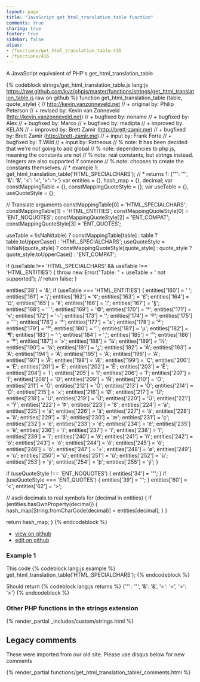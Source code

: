 ```yaml
---
layout: page
title: "JavaScript get_html_translation_table function"
comments: true
sharing: true
footer: true
sidebar: false
alias:
- /functions/get_html_translation_table:416
- /functions/416
---
```

<!-- Generated by Rakefile:build -->
A JavaScript equivalent of PHP's get_html_translation_table

{% codeblock strings/get_html_translation_table.js lang:js https://raw.github.com/kvz/phpjs/master/functions/strings/get_html_translation_table.js raw on github %}
function get_html_translation_table (table, quote_style) {
  // http://kevin.vanzonneveld.net
  // +   original by: Philip Peterson
  // +    revised by: Kevin van Zonneveld (http://kevin.vanzonneveld.net)
  // +   bugfixed by: noname
  // +   bugfixed by: Alex
  // +   bugfixed by: Marco
  // +   bugfixed by: madipta
  // +   improved by: KELAN
  // +   improved by: Brett Zamir (http://brett-zamir.me)
  // +   bugfixed by: Brett Zamir (http://brett-zamir.me)
  // +      input by: Frank Forte
  // +   bugfixed by: T.Wild
  // +      input by: Ratheous
  // %          note: It has been decided that we're not going to add global
  // %          note: dependencies to php.js, meaning the constants are not
  // %          note: real constants, but strings instead. Integers are also supported if someone
  // %          note: chooses to create the constants themselves.
  // *     example 1: get_html_translation_table('HTML_SPECIALCHARS');
  // *     returns 1: {'"': '&quot;', '&': '&amp;', '<': '&lt;', '>': '&gt;'}
  var entities = {},
    hash_map = {},
    decimal;
  var constMappingTable = {},
    constMappingQuoteStyle = {};
  var useTable = {},
    useQuoteStyle = {};

  // Translate arguments
  constMappingTable[0] = 'HTML_SPECIALCHARS';
  constMappingTable[1] = 'HTML_ENTITIES';
  constMappingQuoteStyle[0] = 'ENT_NOQUOTES';
  constMappingQuoteStyle[2] = 'ENT_COMPAT';
  constMappingQuoteStyle[3] = 'ENT_QUOTES';

  useTable = !isNaN(table) ? constMappingTable[table] : table ? table.toUpperCase() : 'HTML_SPECIALCHARS';
  useQuoteStyle = !isNaN(quote_style) ? constMappingQuoteStyle[quote_style] : quote_style ? quote_style.toUpperCase() : 'ENT_COMPAT';

  if (useTable !== 'HTML_SPECIALCHARS' && useTable !== 'HTML_ENTITIES') {
    throw new Error("Table: " + useTable + ' not supported');
    // return false;
  }

  entities['38'] = '&amp;';
  if (useTable === 'HTML_ENTITIES') {
    entities['160'] = '&nbsp;';
    entities['161'] = '&iexcl;';
    entities['162'] = '&cent;';
    entities['163'] = '&pound;';
    entities['164'] = '&curren;';
    entities['165'] = '&yen;';
    entities['166'] = '&brvbar;';
    entities['167'] = '&sect;';
    entities['168'] = '&uml;';
    entities['169'] = '&copy;';
    entities['170'] = '&ordf;';
    entities['171'] = '&laquo;';
    entities['172'] = '&not;';
    entities['173'] = '&shy;';
    entities['174'] = '&reg;';
    entities['175'] = '&macr;';
    entities['176'] = '&deg;';
    entities['177'] = '&plusmn;';
    entities['178'] = '&sup2;';
    entities['179'] = '&sup3;';
    entities['180'] = '&acute;';
    entities['181'] = '&micro;';
    entities['182'] = '&para;';
    entities['183'] = '&middot;';
    entities['184'] = '&cedil;';
    entities['185'] = '&sup1;';
    entities['186'] = '&ordm;';
    entities['187'] = '&raquo;';
    entities['188'] = '&frac14;';
    entities['189'] = '&frac12;';
    entities['190'] = '&frac34;';
    entities['191'] = '&iquest;';
    entities['192'] = '&Agrave;';
    entities['193'] = '&Aacute;';
    entities['194'] = '&Acirc;';
    entities['195'] = '&Atilde;';
    entities['196'] = '&Auml;';
    entities['197'] = '&Aring;';
    entities['198'] = '&AElig;';
    entities['199'] = '&Ccedil;';
    entities['200'] = '&Egrave;';
    entities['201'] = '&Eacute;';
    entities['202'] = '&Ecirc;';
    entities['203'] = '&Euml;';
    entities['204'] = '&Igrave;';
    entities['205'] = '&Iacute;';
    entities['206'] = '&Icirc;';
    entities['207'] = '&Iuml;';
    entities['208'] = '&ETH;';
    entities['209'] = '&Ntilde;';
    entities['210'] = '&Ograve;';
    entities['211'] = '&Oacute;';
    entities['212'] = '&Ocirc;';
    entities['213'] = '&Otilde;';
    entities['214'] = '&Ouml;';
    entities['215'] = '&times;';
    entities['216'] = '&Oslash;';
    entities['217'] = '&Ugrave;';
    entities['218'] = '&Uacute;';
    entities['219'] = '&Ucirc;';
    entities['220'] = '&Uuml;';
    entities['221'] = '&Yacute;';
    entities['222'] = '&THORN;';
    entities['223'] = '&szlig;';
    entities['224'] = '&agrave;';
    entities['225'] = '&aacute;';
    entities['226'] = '&acirc;';
    entities['227'] = '&atilde;';
    entities['228'] = '&auml;';
    entities['229'] = '&aring;';
    entities['230'] = '&aelig;';
    entities['231'] = '&ccedil;';
    entities['232'] = '&egrave;';
    entities['233'] = '&eacute;';
    entities['234'] = '&ecirc;';
    entities['235'] = '&euml;';
    entities['236'] = '&igrave;';
    entities['237'] = '&iacute;';
    entities['238'] = '&icirc;';
    entities['239'] = '&iuml;';
    entities['240'] = '&eth;';
    entities['241'] = '&ntilde;';
    entities['242'] = '&ograve;';
    entities['243'] = '&oacute;';
    entities['244'] = '&ocirc;';
    entities['245'] = '&otilde;';
    entities['246'] = '&ouml;';
    entities['247'] = '&divide;';
    entities['248'] = '&oslash;';
    entities['249'] = '&ugrave;';
    entities['250'] = '&uacute;';
    entities['251'] = '&ucirc;';
    entities['252'] = '&uuml;';
    entities['253'] = '&yacute;';
    entities['254'] = '&thorn;';
    entities['255'] = '&yuml;';
  }

  if (useQuoteStyle !== 'ENT_NOQUOTES') {
    entities['34'] = '&quot;';
  }
  if (useQuoteStyle === 'ENT_QUOTES') {
    entities['39'] = '&#39;';
  }
  entities['60'] = '&lt;';
  entities['62'] = '&gt;';


  // ascii decimals to real symbols
  for (decimal in entities) {
    if (entities.hasOwnProperty(decimal)) {
      hash_map[String.fromCharCode(decimal)] = entities[decimal];
    }
  }

  return hash_map;
}
{% endcodeblock %}

 - [view on github](https://github.com/kvz/phpjs/blob/master/functions/strings/get_html_translation_table.js)
 - [edit on github](https://github.com/kvz/phpjs/edit/master/functions/strings/get_html_translation_table.js)

### Example 1
This code
{% codeblock lang:js example %}
get_html_translation_table('HTML_SPECIALCHARS');
{% endcodeblock %}

Should return
{% codeblock lang:js returns %}
{'"': '&quot;', '&': '&amp;', '<': '&lt;', '>': '&gt;'}
{% endcodeblock %}


### Other PHP functions in the strings extension
{% render_partial _includes/custom/strings.html %}
## Legacy comments
These were imported from our old site. Please use disqus below for new comments
<div style="overflow-y: scroll; max-height: 500px;">
{% render_partial functions/get_html_translation_table/_comments.html %}
</div>
